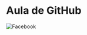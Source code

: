 # Aula de GitHub
![Facebook](https://img.shields.io/badge/Facebook-%231877F2.svg?style=for-the-badge&logo=Facebook&logoColor=white)
          
            
          



            
          


          
          
            
          
          
            
          
          
